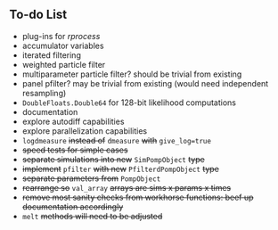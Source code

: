 ## To-do List

- plug-ins for *rprocess*
- accumulator variables
- iterated filtering
- weighted particle filter
- multiparameter particle filter? should be trivial from existing
- panel pfilter? may be trivial from existing (would need independent resampling)
- `DoubleFloats.Double64` for 128-bit likelihood computations
- documentation
- explore autodiff capabilities
- explore parallelization capabilities
- `logdmeasure` ~~instead of~~ `dmeasure` ~~with~~ `give_log=true`
- ~~speed tests for simple cases~~
- ~~separate simulations into new~~ `SimPompObject` ~~type~~
- ~~implement~~ `pfilter` ~~with new~~ `PfilterdPompObject` ~~type~~
- ~~separate parameters from~~ `PompObject`
- ~~rearrange so~~ `val_array` ~~arrays are sims x params x times~~
- ~~remove most sanity checks from workhorse functions: beef up documentation accordingly~~
- `melt` ~~methods will need to be adjusted~~
